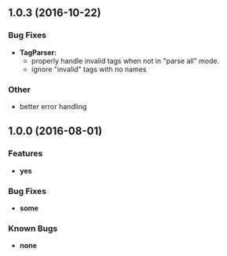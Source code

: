 ## 1.0.3 (2016-10-22)

### Bug Fixes
* **TagParser:**
    * properly handle invalid tags when not in "parse all" mode.
    * ignore "invalid" tags with no names

### Other
* better error handling

## 1.0.0 (2016-08-01)

### Features
* **yes**

### Bug Fixes
* **some**

### Known Bugs
* **none**